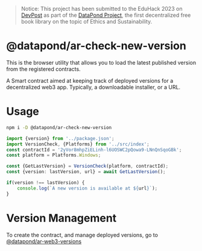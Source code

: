 > Notice: This project has been submitted to the EduHack 2023 on [DevPost](https://eduhacks23.devpost.com/) as part of the [DataPond Project](https://datapond.earth), the first decentralized free book library on the topic of Ethics and Sustainability.

# @datapond/ar-check-new-version

This is the browser utility that allows you to load the latest published version from the registered contracts.

A Smart contract aimed at keeping track of deployed versions for a decentralized web3 app.
Typically, a downloadable  installer, or a URL.

# Usage

```bash
npm i -D @datapond/ar-check-new-version
```

```typescript
import {version} from '../package.json';
import VersionCheck, {Platforms} from '../src/index';
const contractId = '2yVor8mhpZiELinh-l6UOSWC2pQowa9-LNnQnSqoGBk';
const platform = Platforms.Windows;

const {GetLastVersion} = VersionCheck(platform, contractId);
const {version: lastVersion, url} = await GetLastVersion();

if(version !== lastVersion) {
    console.log(`A new version is available at ${url}`);
}


```

# Version Management

To create the contract, and manage deployed versions, go to [@datapond/ar-web3-versions](https://www.npmjs.com/package/@datapond/ar-web3-versions) 
